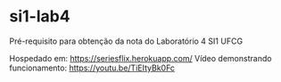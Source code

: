 # si1-lab4

Pré-requisito para obtenção da nota do Laboratório 4 SI1 UFCG 

Hospedado em: https://seriesflix.herokuapp.com/
Vídeo demonstrando funcionamento: https://youtu.be/TiEItyBk0Fc
